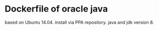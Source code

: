 # Dockerfile of oracle java

based on Ubuntu 14.04.
install via PPA repository.
java and jdk version 8.

